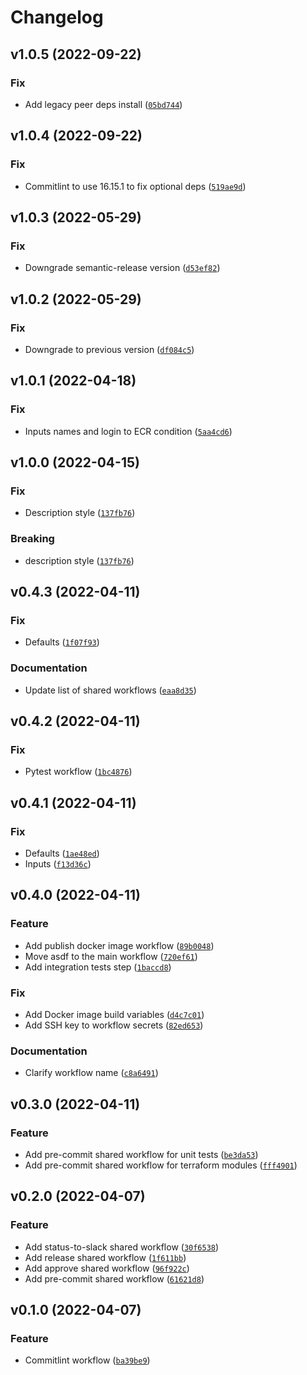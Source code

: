 # Changelog

<!--next-version-placeholder-->

## v1.0.5 (2022-09-22)
### Fix
* Add legacy peer deps install ([`05bd744`](https://github.com/agblox/github-reusable-workflows/commit/05bd744e4f8151d6b7fb066b3e52cabf0d68b9dd))

## v1.0.4 (2022-09-22)
### Fix
* Commitlint to use 16.15.1 to fix optional deps ([`519ae9d`](https://github.com/agblox/github-reusable-workflows/commit/519ae9da2f4036ce0a789c1d7b3c9da2bbafe1d3))

## v1.0.3 (2022-05-29)
### Fix
* Downgrade semantic-release version ([`d53ef82`](https://github.com/agblox/github-reusable-workflows/commit/d53ef829b85a80c114ad7e5fea72b6dcfba8dc82))

## v1.0.2 (2022-05-29)
### Fix
* Downgrade to previous version ([`df084c5`](https://github.com/agblox/github-reusable-workflows/commit/df084c51c57f68812b7a6e1713b9cac6192efff1))

## v1.0.1 (2022-04-18)
### Fix
* Inputs names and login to ECR condition ([`5aa4cd6`](https://github.com/agblox/github-reusable-workflows/commit/5aa4cd66650ff8027c3ea4d17453c9e7e231717d))

## v1.0.0 (2022-04-15)
### Fix
* Description style ([`137fb76`](https://github.com/agblox/github-reusable-workflows/commit/137fb765f63f2627901cde0ec68f2163361ebbf5))

### Breaking
* description style ([`137fb76`](https://github.com/agblox/github-reusable-workflows/commit/137fb765f63f2627901cde0ec68f2163361ebbf5))

## v0.4.3 (2022-04-11)
### Fix
* Defaults ([`1f07f93`](https://github.com/agblox/github-reusable-workflows/commit/1f07f93f7a17a61e9c3d60032f2174b67e977f99))

### Documentation
* Update list of shared workflows ([`eaa8d35`](https://github.com/agblox/github-reusable-workflows/commit/eaa8d3542af60c0183843bc4e8bb51024e1b72a6))

## v0.4.2 (2022-04-11)
### Fix
* Pytest workflow ([`1bc4876`](https://github.com/agblox/github-reusable-workflows/commit/1bc4876d3f0bf0664f7d13ec6f8e021a93bf9ada))

## v0.4.1 (2022-04-11)
### Fix
* Defaults ([`1ae48ed`](https://github.com/agblox/github-reusable-workflows/commit/1ae48edcbcb9c310dc47df5b662572a8a94ae687))
* Inputs ([`f13d36c`](https://github.com/agblox/github-reusable-workflows/commit/f13d36c16612824e4f618ec57d810f5266839640))

## v0.4.0 (2022-04-11)
### Feature
* Add publish docker image workflow ([`89b0048`](https://github.com/agblox/github-reusable-workflows/commit/89b00488a557dd36bcbe1ab3808580fcb5cbbce9))
* Move asdf to the main workflow ([`720ef61`](https://github.com/agblox/github-reusable-workflows/commit/720ef611d3e4fc704ebcbec3349eadce93a1bcb1))
* Add integration tests step ([`1baccd8`](https://github.com/agblox/github-reusable-workflows/commit/1baccd888a053c4a24a5ffe8c03326c98dd87582))

### Fix
* Add Docker image build variables ([`d4c7c01`](https://github.com/agblox/github-reusable-workflows/commit/d4c7c015de8a083c799cb717e4eb0178da75f2c0))
* Add SSH key to workflow secrets ([`82ed653`](https://github.com/agblox/github-reusable-workflows/commit/82ed653fd27cc110949439f0d3f4957d46107019))

### Documentation
* Clarify workflow name ([`c8a6491`](https://github.com/agblox/github-reusable-workflows/commit/c8a64910352b8ca07fc33eadfac6b43df828d9b1))

## v0.3.0 (2022-04-11)
### Feature
* Add pre-commit shared workflow for unit tests ([`be3da53`](https://github.com/agblox/github-reusable-workflows/commit/be3da53531a35bd21beb3004da737bf6c28da1df))
* Add pre-commit shared workflow for terraform modules ([`fff4901`](https://github.com/agblox/github-reusable-workflows/commit/fff4901ba8f756f7e871937abfa30e931b6a0bad))

## v0.2.0 (2022-04-07)
### Feature
* Add status-to-slack shared workflow ([`30f6538`](https://github.com/agblox/github-reusable-workflows/commit/30f65387477d27ab6fd9559fe13d3f6e4916d8e5))
* Add release shared workflow ([`1f611bb`](https://github.com/agblox/github-reusable-workflows/commit/1f611bb977dfbe17c75a62ee28206e22cf171d6e))
* Add approve shared workflow ([`96f922c`](https://github.com/agblox/github-reusable-workflows/commit/96f922c6780d11441a5c320f74076078153115d0))
* Add pre-commit shared workflow ([`61621d8`](https://github.com/agblox/github-reusable-workflows/commit/61621d8ada08e46591244a77a5e6b97f7c6fe587))

## v0.1.0 (2022-04-07)
### Feature
* Commitlint workflow ([`ba39be9`](https://github.com/agblox/github-reusable-workflows/commit/ba39be9ed727d85b85b06ade3707c306c72b8e8c))
